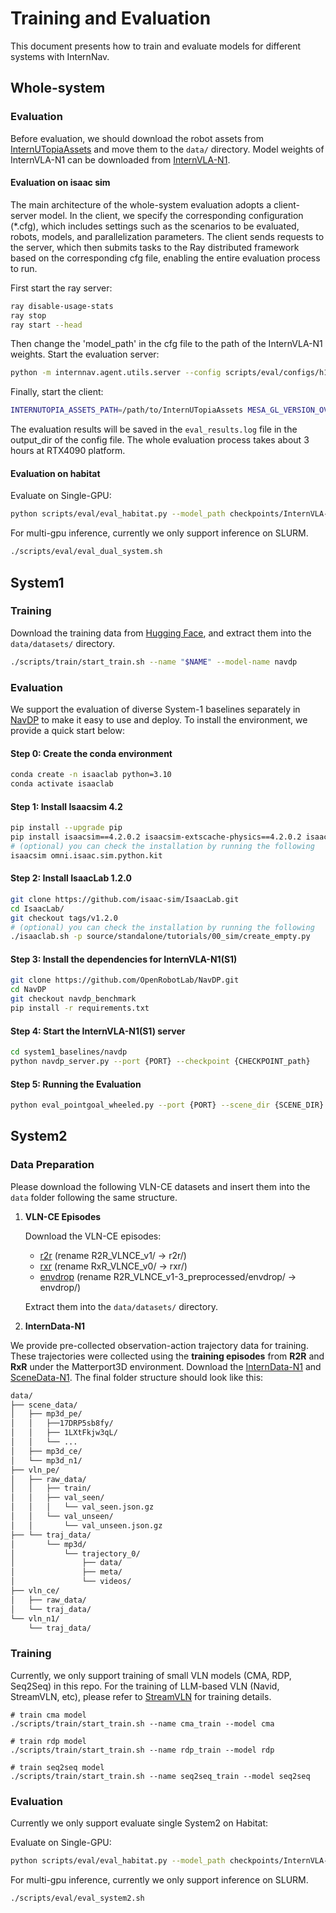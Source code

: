 # Training and Evaluation


This document presents how to train and evaluate models for different systems with InternNav.

## Whole-system

### Evaluation
Before evaluation, we should download the robot assets from [InternUTopiaAssets](https://huggingface.co/datasets/InternRobotics/Embodiments) and move them to the `data/` directory. Model weights of InternVLA-N1 can be downloaded from [InternVLA-N1](https://huggingface.co/InternRobotics/InternVLA-N1).

#### Evaluation on isaac sim
The main architecture of the whole-system evaluation adopts a client-server model. In the client, we specify the corresponding configuration (*.cfg), which includes settings such as the scenarios to be evaluated, robots, models, and parallelization parameters. The client sends requests to the server, which then submits tasks to the Ray distributed framework based on the corresponding cfg file, enabling the entire evaluation process to run.

First start the ray server:
```bash
ray disable-usage-stats
ray stop
ray start --head
```

Then change the 'model_path' in the cfg file to the path of the InternVLA-N1 weights. Start the evaluation server:
```bash
python -m internnav.agent.utils.server --config scripts/eval/configs/h1_internvla_n1_cfg.py
```

Finally, start the client:
```bash
INTERNUTOPIA_ASSETS_PATH=/path/to/InternUTopiaAssets MESA_GL_VERSION_OVERRIDE=4.6 python scripts/eval/eval.py --config scripts/eval/configs/h1_internvla_n1_cfg.py
```

The evaluation results will be saved in the `eval_results.log` file in the output_dir of the config file. The whole evaluation process takes about 3 hours at RTX4090 platform.


#### Evaluation on habitat
Evaluate on Single-GPU:

```bash
python scripts/eval/eval_habitat.py --model_path checkpoints/InternVLA-N1 --continuous_traj --output_path result/InternVLA-N1/val_unseen_32traj_8steps
```

For multi-gpu inference, currently we only support inference on SLURM.

```bash
./scripts/eval/eval_dual_system.sh
```


## System1

### Training

Download the training data from [Hugging Face](https://huggingface.co/datasets/InternRobotics/InternData-N1/), and extract them into the `data/datasets/` directory.

```bash
./scripts/train/start_train.sh --name "$NAME" --model-name navdp
```

### Evaluation

We support the evaluation of diverse System-1 baselines separately in [NavDP](https://github.com/InternRobotics/NavDP/tree/navdp_benchmark) to make it easy to use and deploy.
To install the environment, we provide a quick start below:
#### Step 0: Create the conda environment
```bash
conda create -n isaaclab python=3.10
conda activate isaaclab
```
#### Step 1: Install Isaacsim 4.2
```bash
pip install --upgrade pip
pip install isaacsim==4.2.0.2 isaacsim-extscache-physics==4.2.0.2 isaacsim-extscache-kit==4.2.0.2 isaacsim-extscache-kit-sdk==4.2.0.2 --extra-index-url https://pypi.nvidia.com
# (optional) you can check the installation by running the following
isaacsim omni.isaac.sim.python.kit
```

#### Step 2: Install IsaacLab 1.2.0
```bash
git clone https://github.com/isaac-sim/IsaacLab.git
cd IsaacLab/
git checkout tags/v1.2.0
# (optional) you can check the installation by running the following
./isaaclab.sh -p source/standalone/tutorials/00_sim/create_empty.py
```

#### Step 3: Install the dependencies for InternVLA-N1(S1)
```bash
git clone https://github.com/OpenRobotLab/NavDP.git
cd NavDP
git checkout navdp_benchmark
pip install -r requirements.txt
```
#### Step 4: Start the InternVLA-N1(S1) server
```bash
cd system1_baselines/navdp
python navdp_server.py --port {PORT} --checkpoint {CHECKPOINT_path}
```

#### Step 5: Running the Evaluation
```bash
python eval_pointgoal_wheeled.py --port {PORT} --scene_dir {SCENE_DIR}
```


## System2

### Data Preparation

Please download the following VLN-CE datasets and insert them into the `data` folder following the same structure.

1. **VLN-CE Episodes**

   Download the VLN-CE episodes:
   - [r2r](https://drive.google.com/file/d/18DCrNcpxESnps1IbXVjXSbGLDzcSOqzD/view) (rename R2R_VLNCE_v1/ -> r2r/)
   - [rxr](https://drive.google.com/file/d/145xzLjxBaNTbVgBfQ8e9EsBAV8W-SM0t/view) (rename RxR_VLNCE_v0/ -> rxr/)
   - [envdrop](https://drive.google.com/file/d/1fo8F4NKgZDH-bPSdVU3cONAkt5EW-tyr/view) (rename R2R_VLNCE_v1-3_preprocessed/envdrop/ -> envdrop/)

   Extract them into the `data/datasets/` directory.

2. **InternData-N1**

  We provide pre-collected observation-action trajectory data for training. These trajectories were collected using the **training episodes** from **R2R** and **RxR** under the Matterport3D environment. Download the [InternData-N1](https://huggingface.co/datasets/InternRobotics/InternData-N1) and [SceneData-N1](https://huggingface.co/datasets/InternRobotics/Scene-N1).
The final folder structure should look like this:
```bash
data/
├── scene_data/
│   ├── mp3d_pe/
│   │   ├──17DRP5sb8fy/
│   │   ├── 1LXtFkjw3qL/
│   │   └── ...
│   ├── mp3d_ce/
│   └── mp3d_n1/
├── vln_pe/
│   ├── raw_data/
│   │   ├── train/
│   │   ├── val_seen/
│   │   │   └── val_seen.json.gz
│   │   └── val_unseen/
│   │       └── val_unseen.json.gz
├── └── traj_data/
│       └── mp3d/
│           └── trajectory_0/
│               ├── data/
│               ├── meta/
│               └── videos/
├── vln_ce/
│   ├── raw_data/
│   └── traj_data/
└── vln_n1/
    └── traj_data/
```

### Training

Currently, we only support training of small VLN models (CMA, RDP, Seq2Seq) in this repo. For the training of LLM-based VLN (Navid, StreamVLN, etc), please refer to [StreamVLN](https://github.com/OpenRobotLab/StreamVLN) for training details.

```base
# train cma model
./scripts/train/start_train.sh --name cma_train --model cma

# train rdp model
./scripts/train/start_train.sh --name rdp_train --model rdp

# train seq2seq model
./scripts/train/start_train.sh --name seq2seq_train --model seq2seq
```
### Evaluation

Currently we only support evaluate single System2 on Habitat:

Evaluate on Single-GPU:

```bash
python scripts/eval/eval_habitat.py --model_path checkpoints/InternVLA-N1-S2 --mode system2 --output_path results/InternVLA-N1-S2/val_unseen \
```

For multi-gpu inference, currently we only support inference on SLURM.

```bash
./scripts/eval/eval_system2.sh
```
